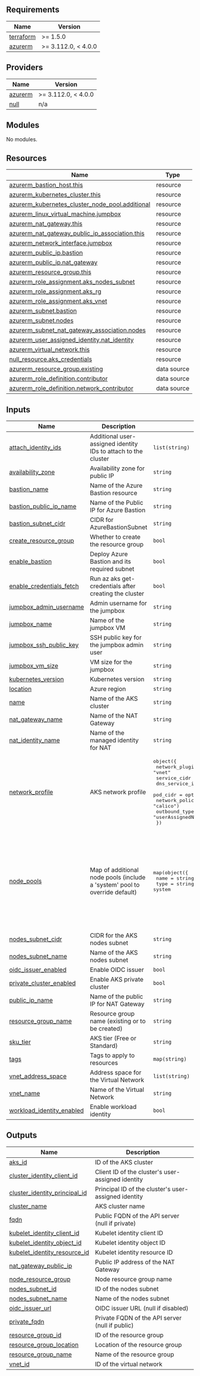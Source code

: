 <!-- BEGIN_TF_DOCS -->
## Requirements

| Name | Version |
|------|---------|
| <a name="requirement_terraform"></a> [terraform](#requirement\_terraform) | >= 1.5.0 |
| <a name="requirement_azurerm"></a> [azurerm](#requirement\_azurerm) | >= 3.112.0, < 4.0.0 |

## Providers

| Name | Version |
|------|---------|
| <a name="provider_azurerm"></a> [azurerm](#provider\_azurerm) | >= 3.112.0, < 4.0.0 |
| <a name="provider_null"></a> [null](#provider\_null) | n/a |

## Modules

No modules.

## Resources

| Name | Type |
|------|------|
| [azurerm_bastion_host.this](https://registry.terraform.io/providers/hashicorp/azurerm/latest/docs/resources/bastion_host) | resource |
| [azurerm_kubernetes_cluster.this](https://registry.terraform.io/providers/hashicorp/azurerm/latest/docs/resources/kubernetes_cluster) | resource |
| [azurerm_kubernetes_cluster_node_pool.additional](https://registry.terraform.io/providers/hashicorp/azurerm/latest/docs/resources/kubernetes_cluster_node_pool) | resource |
| [azurerm_linux_virtual_machine.jumpbox](https://registry.terraform.io/providers/hashicorp/azurerm/latest/docs/resources/linux_virtual_machine) | resource |
| [azurerm_nat_gateway.this](https://registry.terraform.io/providers/hashicorp/azurerm/latest/docs/resources/nat_gateway) | resource |
| [azurerm_nat_gateway_public_ip_association.this](https://registry.terraform.io/providers/hashicorp/azurerm/latest/docs/resources/nat_gateway_public_ip_association) | resource |
| [azurerm_network_interface.jumpbox](https://registry.terraform.io/providers/hashicorp/azurerm/latest/docs/resources/network_interface) | resource |
| [azurerm_public_ip.bastion](https://registry.terraform.io/providers/hashicorp/azurerm/latest/docs/resources/public_ip) | resource |
| [azurerm_public_ip.nat_gateway](https://registry.terraform.io/providers/hashicorp/azurerm/latest/docs/resources/public_ip) | resource |
| [azurerm_resource_group.this](https://registry.terraform.io/providers/hashicorp/azurerm/latest/docs/resources/resource_group) | resource |
| [azurerm_role_assignment.aks_nodes_subnet](https://registry.terraform.io/providers/hashicorp/azurerm/latest/docs/resources/role_assignment) | resource |
| [azurerm_role_assignment.aks_rg](https://registry.terraform.io/providers/hashicorp/azurerm/latest/docs/resources/role_assignment) | resource |
| [azurerm_role_assignment.aks_vnet](https://registry.terraform.io/providers/hashicorp/azurerm/latest/docs/resources/role_assignment) | resource |
| [azurerm_subnet.bastion](https://registry.terraform.io/providers/hashicorp/azurerm/latest/docs/resources/subnet) | resource |
| [azurerm_subnet.nodes](https://registry.terraform.io/providers/hashicorp/azurerm/latest/docs/resources/subnet) | resource |
| [azurerm_subnet_nat_gateway_association.nodes](https://registry.terraform.io/providers/hashicorp/azurerm/latest/docs/resources/subnet_nat_gateway_association) | resource |
| [azurerm_user_assigned_identity.nat_identity](https://registry.terraform.io/providers/hashicorp/azurerm/latest/docs/resources/user_assigned_identity) | resource |
| [azurerm_virtual_network.this](https://registry.terraform.io/providers/hashicorp/azurerm/latest/docs/resources/virtual_network) | resource |
| [null_resource.aks_credentials](https://registry.terraform.io/providers/hashicorp/null/latest/docs/resources/resource) | resource |
| [azurerm_resource_group.existing](https://registry.terraform.io/providers/hashicorp/azurerm/latest/docs/data-sources/resource_group) | data source |
| [azurerm_role_definition.contributor](https://registry.terraform.io/providers/hashicorp/azurerm/latest/docs/data-sources/role_definition) | data source |
| [azurerm_role_definition.network_contributor](https://registry.terraform.io/providers/hashicorp/azurerm/latest/docs/data-sources/role_definition) | data source |

## Inputs

| Name | Description | Type | Default | Required |
|------|-------------|------|---------|:--------:|
| <a name="input_attach_identity_ids"></a> [attach\_identity\_ids](#input\_attach\_identity\_ids) | Additional user-assigned identity IDs to attach to the cluster | `list(string)` | `[]` | no |
| <a name="input_availability_zone"></a> [availability\_zone](#input\_availability\_zone) | Availability zone for public IP | `string` | n/a | yes |
| <a name="input_bastion_name"></a> [bastion\_name](#input\_bastion\_name) | Name of the Azure Bastion resource | `string` | `"QuixBastion"` | no |
| <a name="input_bastion_public_ip_name"></a> [bastion\_public\_ip\_name](#input\_bastion\_public\_ip\_name) | Name of the Public IP for Azure Bastion | `string` | `"QuixBastionIP"` | no |
| <a name="input_bastion_subnet_cidr"></a> [bastion\_subnet\_cidr](#input\_bastion\_subnet\_cidr) | CIDR for AzureBastionSubnet | `string` | `"10.0.64.0/27"` | no |
| <a name="input_create_resource_group"></a> [create\_resource\_group](#input\_create\_resource\_group) | Whether to create the resource group | `bool` | `true` | no |
| <a name="input_enable_bastion"></a> [enable\_bastion](#input\_enable\_bastion) | Deploy Azure Bastion and its required subnet | `bool` | `false` | no |
| <a name="input_enable_credentials_fetch"></a> [enable\_credentials\_fetch](#input\_enable\_credentials\_fetch) | Run az aks get-credentials after creating the cluster | `bool` | `false` | no |
| <a name="input_jumpbox_admin_username"></a> [jumpbox\_admin\_username](#input\_jumpbox\_admin\_username) | Admin username for the jumpbox | `string` | `"azureuser"` | no |
| <a name="input_jumpbox_name"></a> [jumpbox\_name](#input\_jumpbox\_name) | Name of the jumpbox VM | `string` | `"quix-jumpbox"` | no |
| <a name="input_jumpbox_ssh_public_key"></a> [jumpbox\_ssh\_public\_key](#input\_jumpbox\_ssh\_public\_key) | SSH public key for the jumpbox admin user | `string` | `""` | no |
| <a name="input_jumpbox_vm_size"></a> [jumpbox\_vm\_size](#input\_jumpbox\_vm\_size) | VM size for the jumpbox | `string` | `"Standard_B2s"` | no |
| <a name="input_kubernetes_version"></a> [kubernetes\_version](#input\_kubernetes\_version) | Kubernetes version | `string` | n/a | yes |
| <a name="input_location"></a> [location](#input\_location) | Azure region | `string` | n/a | yes |
| <a name="input_name"></a> [name](#input\_name) | Name of the AKS cluster | `string` | n/a | yes |
| <a name="input_nat_gateway_name"></a> [nat\_gateway\_name](#input\_nat\_gateway\_name) | Name of the NAT Gateway | `string` | n/a | yes |
| <a name="input_nat_identity_name"></a> [nat\_identity\_name](#input\_nat\_identity\_name) | Name of the managed identity for NAT | `string` | n/a | yes |
| <a name="input_network_profile"></a> [network\_profile](#input\_network\_profile) | AKS network profile | <pre>object({<br/>    network_plugin_mode = string        # "overlay" or "vnet"<br/>    service_cidr        = string<br/>    dns_service_ip      = string<br/>    pod_cidr            = optional(string)<br/>    network_policy      = optional(string, "calico")<br/>    outbound_type       = optional(string, "userAssignedNATGateway")<br/>  })</pre> | n/a | yes |
| <a name="input_node_pools"></a> [node\_pools](#input\_node\_pools) | Map of additional node pools (include a 'system' pool to override default) | <pre>map(object({<br/>    name        = string<br/>    type        = string   # system | user<br/>    node_count  = number<br/>    vm_size     = string<br/>    max_pods    = optional(number)<br/>    taints      = optional(list(string))<br/>    labels      = optional(map(string))<br/>    mode        = optional(string) # system | user (overrides type)<br/>  }))</pre> | `{}` | no |
| <a name="input_nodes_subnet_cidr"></a> [nodes\_subnet\_cidr](#input\_nodes\_subnet\_cidr) | CIDR for the AKS nodes subnet | `string` | n/a | yes |
| <a name="input_nodes_subnet_name"></a> [nodes\_subnet\_name](#input\_nodes\_subnet\_name) | Name of the AKS nodes subnet | `string` | n/a | yes |
| <a name="input_oidc_issuer_enabled"></a> [oidc\_issuer\_enabled](#input\_oidc\_issuer\_enabled) | Enable OIDC issuer | `bool` | `true` | no |
| <a name="input_private_cluster_enabled"></a> [private\_cluster\_enabled](#input\_private\_cluster\_enabled) | Enable AKS private cluster | `bool` | `false` | no |
| <a name="input_public_ip_name"></a> [public\_ip\_name](#input\_public\_ip\_name) | Name of the public IP for NAT Gateway | `string` | n/a | yes |
| <a name="input_resource_group_name"></a> [resource\_group\_name](#input\_resource\_group\_name) | Resource group name (existing or to be created) | `string` | n/a | yes |
| <a name="input_sku_tier"></a> [sku\_tier](#input\_sku\_tier) | AKS tier (Free or Standard) | `string` | `"Standard"` | no |
| <a name="input_tags"></a> [tags](#input\_tags) | Tags to apply to resources | `map(string)` | `{}` | no |
| <a name="input_vnet_address_space"></a> [vnet\_address\_space](#input\_vnet\_address\_space) | Address space for the Virtual Network | `list(string)` | n/a | yes |
| <a name="input_vnet_name"></a> [vnet\_name](#input\_vnet\_name) | Name of the Virtual Network | `string` | n/a | yes |
| <a name="input_workload_identity_enabled"></a> [workload\_identity\_enabled](#input\_workload\_identity\_enabled) | Enable workload identity | `bool` | `true` | no |

## Outputs

| Name | Description |
|------|-------------|
| <a name="output_aks_id"></a> [aks\_id](#output\_aks\_id) | ID of the AKS cluster |
| <a name="output_cluster_identity_client_id"></a> [cluster\_identity\_client\_id](#output\_cluster\_identity\_client\_id) | Client ID of the cluster's user-assigned identity |
| <a name="output_cluster_identity_principal_id"></a> [cluster\_identity\_principal\_id](#output\_cluster\_identity\_principal\_id) | Principal ID of the cluster's user-assigned identity |
| <a name="output_cluster_name"></a> [cluster\_name](#output\_cluster\_name) | AKS cluster name |
| <a name="output_fqdn"></a> [fqdn](#output\_fqdn) | Public FQDN of the API server (null if private) |
| <a name="output_kubelet_identity_client_id"></a> [kubelet\_identity\_client\_id](#output\_kubelet\_identity\_client\_id) | Kubelet identity client ID |
| <a name="output_kubelet_identity_object_id"></a> [kubelet\_identity\_object\_id](#output\_kubelet\_identity\_object\_id) | Kubelet identity object ID |
| <a name="output_kubelet_identity_resource_id"></a> [kubelet\_identity\_resource\_id](#output\_kubelet\_identity\_resource\_id) | Kubelet identity resource ID |
| <a name="output_nat_gateway_public_ip"></a> [nat\_gateway\_public\_ip](#output\_nat\_gateway\_public\_ip) | Public IP address of the NAT Gateway |
| <a name="output_node_resource_group"></a> [node\_resource\_group](#output\_node\_resource\_group) | Node resource group name |
| <a name="output_nodes_subnet_id"></a> [nodes\_subnet\_id](#output\_nodes\_subnet\_id) | ID of the nodes subnet |
| <a name="output_nodes_subnet_name"></a> [nodes\_subnet\_name](#output\_nodes\_subnet\_name) | Name of the nodes subnet |
| <a name="output_oidc_issuer_url"></a> [oidc\_issuer\_url](#output\_oidc\_issuer\_url) | OIDC issuer URL (null if disabled) |
| <a name="output_private_fqdn"></a> [private\_fqdn](#output\_private\_fqdn) | Private FQDN of the API server (null if public) |
| <a name="output_resource_group_id"></a> [resource\_group\_id](#output\_resource\_group\_id) | ID of the resource group |
| <a name="output_resource_group_location"></a> [resource\_group\_location](#output\_resource\_group\_location) | Location of the resource group |
| <a name="output_resource_group_name"></a> [resource\_group\_name](#output\_resource\_group\_name) | Name of the resource group |
| <a name="output_vnet_id"></a> [vnet\_id](#output\_vnet\_id) | ID of the virtual network |
<!-- END_TF_DOCS -->
